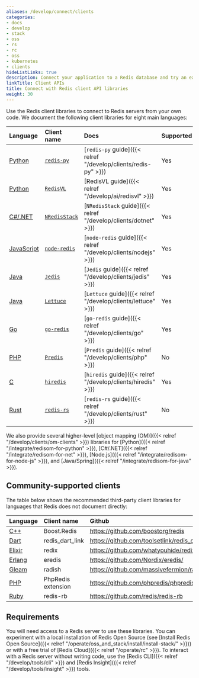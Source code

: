 ```yaml
---
aliases: /develop/connect/clients
categories:
- docs
- develop
- stack
- oss
- rs
- rc
- oss
- kubernetes
- clients
hideListLinks: true
description: Connect your application to a Redis database and try an example
linkTitle: Client APIs
title: Connect with Redis client API libraries
weight: 30
---
```


Use the Redis client libraries to connect to Redis servers from
your own code. We document the following client libraries
for eight main languages:

| Language | Client name | Docs | Supported |
| :-- | :-- | :-- | :-- |
| [Python](https://www.python.org/) | [`redis-py`](https://github.com/redis/redis-py) |[`redis-py` guide]({{< relref "/develop/clients/redis-py" >}}) | Yes |
| [Python](https://www.python.org/) | [`RedisVL`](https://github.com/redis/redis-vl-python) |[RedisVL guide]({{< relref "/develop/ai/redisvl" >}}) | Yes 
| [C#/.NET](https://learn.microsoft.com/en-us/dotnet/csharp/) | [`NRedisStack`](https://github.com/redis/NRedisStack) |[`NRedisStack` guide]({{< relref "/develop/clients/dotnet" >}}) | Yes |
| [JavaScript](https://nodejs.org/en) | [`node-redis`](https://github.com/redis/node-redis) | [`node-redis` guide]({{< relref "/develop/clients/nodejs" >}}) | Yes |
| [Java](https://www.java.com/en/) | [`Jedis`](https://github.com/redis/jedis) | [`Jedis` guide]({{< relref "/develop/clients/jedis" >}}) |  Yes |
| [Java](https://www.java.com/en/) | [`Lettuce`](https://github.com/redis/lettuce) | [`Lettuce` guide]({{< relref "/develop/clients/lettuce" >}}) | Yes |
| [Go](https://go.dev/) | [`go-redis`](https://github.com/redis/go-redis) | [`go-redis` guide]({{< relref "/develop/clients/go" >}}) | Yes |
| [PHP](https://www.php.net/)| [`Predis`](https://github.com/predis/predis) | [`Predis` guide]({{< relref "/develop/clients/php" >}}) | No |
| [C](https://en.wikipedia.org/wiki/C_(programming_language)) | [`hiredis`](https://github.com/redis/hiredis) | [`hiredis` guide]({{< relref "/develop/clients/hiredis" >}}) | Yes |
| [Rust](https://www.rust-lang.org/) | [`redis-rs`](https://github.com/redis-rs/redis-rs) | [`redis-rs` guide]({{< relref "/develop/clients/rust" >}}) | No |

We also provide several higher-level
[object mapping (OM)]({{< relref "/develop/clients/om-clients" >}})
libraries for [Python]({{< relref "/integrate/redisom-for-python" >}}),
[C#/.NET]({{< relref "/integrate/redisom-for-net" >}}),
[Node.js]({{< relref "/integrate/redisom-for-node-js" >}}), and
[Java/Spring]({{< relref "/integrate/redisom-for-java" >}}).

## Community-supported clients

The table below shows the recommended third-party client libraries for languages that
Redis does not document directly:

| Language | Client name | Github | Docs |
| :-- | :-- | :-- | :-- |
| [C++](https://en.wikipedia.org/wiki/C%2B%2B) | Boost.Redis | https://github.com/boostorg/redis | https://www.boost.org/doc/libs/develop/libs/redis/doc/html/index.html |
| [Dart](https://dart.dev/) | redis_dart_link | https://github.com/toolsetlink/redis_dart_link | https://github.com/toolsetlink/redis_dart_link |
| [Elixir](https://elixir-lang.org/) | redix | https://github.com/whatyouhide/redix | https://hexdocs.pm/redix/ |
| [Erlang](https://www.erlang.org/) | eredis | https://github.com/Nordix/eredis/ | https://hexdocs.pm/eredis/ |
| [Gleam](https://gleam.run) | radish | https://github.com/massivefermion/radish | https://hexdocs.pm/radish/ |
| [PHP](https://www.php.net/) | PhpRedis extension | https://github.com/phpredis/phpredis | https://github.com/phpredis/phpredis/blob/develop/README.md |
| [Ruby](https://www.ruby-lang.org/en/) | redis-rb | https://github.com/redis/redis-rb | https://rubydoc.info/gems/redis |


## Requirements

You will need access to a Redis server to use these libraries.
You can experiment with a local installation of Redis Open Source
(see [Install Redis Open Source]({{< relref "/operate/oss_and_stack/install/install-stack/" >}})) or with a free trial of [Redis Cloud]({{< relref "/operate/rc" >}}).
To interact with a Redis server without writing code, use the
[Redis CLI]({{< relref "/develop/tools/cli" >}}) and
[Redis Insight]({{< relref "/develop/tools/insight" >}}) tools.
